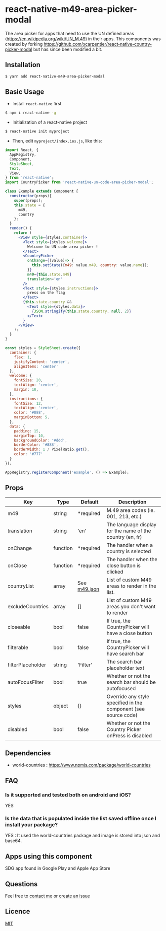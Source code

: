 # react-native-m49-area-picker-modal

The area picker for apps that need to use the UN defined areas (https://en.wikipedia.org/wiki/UN_M.49) in their apps.
This components was created by forking https://github.com/xcarpentier/react-native-country-picker-modal but has since been modified a bit.

## Installation
```bash
$ yarn add react-native-m49-area-picker-modal
```
## Basic Usage
- Install `react-native` first

```bash
$ npm i react-native -g
```

- Initialization of a react-native project

```bash
$ react-native init myproject
```

- Then, edit `myproject/index.ios.js`, like this:

```jsx
import React, {
  AppRegistry,
  Component,
  StyleSheet,
  Text,
  View,
} from 'react-native';
import CountryPicker from 'react-native-un-code-area-picker-modal';

class Example extends Component {
  constructor(props){
    super(props);
    this.state = {
      m49,
      country
    };
  }
  render() {
    return (
      <View style={styles.container}>
        <Text style={styles.welcome}>
          Welcome to UN code area picker !
        </Text>
        <CountryPicker
          onChange={(value)=> {
            this.setState({m49: value.m49, country: value.name});
          }}
          m49={this.state.m49}
          translation='en'
        />
        <Text style={styles.instructions}>
          press on the flag
        </Text>
        {this.state.country &&
          <Text style={styles.data}>
            {JSON.stringify(this.state.country, null, 2)}
          </Text>
        }
      </View>
    );
  }
}

const styles = StyleSheet.create({
  container: {
    flex: 1,
    justifyContent: 'center',
    alignItems: 'center'
  },
  welcome: {
    fontSize: 20,
    textAlign: 'center',
    margin: 10,
  },
  instructions: {
    fontSize: 12,
    textAlign: 'center',
    color: '#888',
    marginBottom: 5,
  },
  data: {
    padding: 15,
    marginTop: 10,
    backgroundColor: '#ddd',
    borderColor: '#888',
    borderWidth: 1 / PixelRatio.get(),
    color: '#777'
  }
});

AppRegistry.registerComponent('example', () => Example);
```

## Props

| Key | Type | Default | Description |
| --- | --- | --- | --- |
| m49 | string | \*required | M.49 area codes (ie. 001, 213, etc.)|
| translation | string | 'en' | The language display for the name of the country (en, fr) |
| onChange | function | \*required | The handler when a country is selected |
| onClose | function | \*required | The handler when the close button is clicked |
| countryList | array | See [m49.json](https://github.com/amestsantim/react-native-un-code-area-picker-modal/blob/master/data/m49.json)| List of custom M49 areas to render in the list. |
| excludeCountries | array | [] | List of custom M49 areas you don't want to render |
| closeable | bool | false | If true, the CountryPicker will have a close button |
| filterable | bool | false | If true, the CountryPicker will have search bar |
| filterPlaceholder | string | 'Filter' | The search bar placeholder text |
| autoFocusFilter | bool | true | Whether or not the search bar should be autofocused |
| styles | object | {} | Override any style specified in the component (see source code)|
| disabled | bool | false | Whether or not the Country Picker onPress is disabled

## Dependencies
- world-countries : https://www.npmjs.com/package/world-countries

## FAQ
### Is it supported and tested both on android and iOS?
YES
### Is the data that is populated inside the list saved offline once I install your package?
YES : It used the world-countries package and image is stored into json and base64.

## Apps using this component
SDG app found in Google Play and Apple App Store

## Questions

Feel free to [contact me](mailto:nahomt@amestsantim.com) or [create an issue](https://github.com/amestsantim/react-native-un-code-area-picker-modal/issues/new)

## Licence
[MIT](https://github.com/amestsantim/react-native-un-code-area-picker-modal/blob/master/LICENSE.md)
